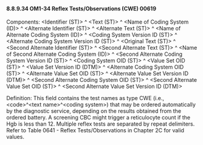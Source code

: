 #### 8.8.9.34 OM1-34 Reflex Tests/Observations (CWE) 00619

Components: &lt;Identifier (ST)> ^ &lt;Text (ST)> ^ &lt;Name of Coding System (ID)> ^ &lt;Alternate Identifier (ST)> ^ &lt;Alternate Text (ST)> ^ &lt;Name of Alternate Coding System (ID)> ^ &lt;Coding System Version ID (ST)> ^ &lt;Alternate Coding System Version ID (ST)> ^ &lt;Original Text (ST)> ^ &lt;Second Alternate Identifier (ST)> ^ &lt;Second Alternate Text (ST)> ^ &lt;Name of Second Alternate Coding System (ID)> ^ &lt;Second Alternate Coding System Version ID (ST)> ^ &lt;Coding System OID (ST)> ^ &lt;Value Set OID (ST)> ^ &lt;Value Set Version ID (DTM)> ^ &lt;Alternate Coding System OID (ST)> ^ &lt;Alternate Value Set OID (ST)> ^ &lt;Alternate Value Set Version ID (DTM)> ^ &lt;Second Alternate Coding System OID (ST)> ^ &lt;Second Alternate Value Set OID (ST)> ^ &lt;Second Alternate Value Set Version ID (DTM)>

Definition: This field contains the test names as type CWE (i.e., &lt;code>^&lt;text name>^&lt;coding system>) that may be ordered automatically by the diagnostic service, depending on the results obtained from the ordered battery. A screening CBC might trigger a reticulocyte count if the Hgb is less than 12. Multiple reflex tests are separated by repeat delimiters. Refer to Table 0641 - Reflex Tests/Observations in Chapter 2C for valid values.
